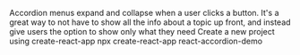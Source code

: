 Accordion menus expand and collapse when a user clicks a button. It's a great way to not have to show all the info about a topic up front, and instead give users the option to show only what they need
Create a new project using create-react-app
npx create-react-app react-accordion-demo
